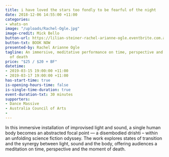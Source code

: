 ```yaml
---
title: i have loved the stars too fondly to be fearful of the night
date: 2018-12-06 14:55:00 +11:00
categories:
- whats-on
image: "/uploads/Rachel-Ogle.jpg"
image-credit: Mick Bello
button-url: https://lilian-steiner-rachel-arianne-ogle.eventbrite.com.au
button-txt: BOOK NOW
presented-by: Rachel Arianne Ogle
tagline: An immersive, meditative performance on time, perspective and the moment
  of death
price: "$25 / $20 + BF"
datetime:
- 2019-03-15 19:00:00 +11:00
- 2019-03-17 19:00:00 +11:00
has-start-time: true
is-opening-hours-time: false
is-single-time-duration: true
event-duration-txt: 30 minutes
supporters:
- Dance Massive
- Australia Council of Arts
- 
---
```


In this immersive installation of improvised light and sound, a single human body becomes an abstracted focal point — a disembodied drishti – within an unfolding science fiction odyssey. The work explores states of transition and the synergy between light, sound and the body, offering audiences a meditation on time, perspective and the moment of death.
